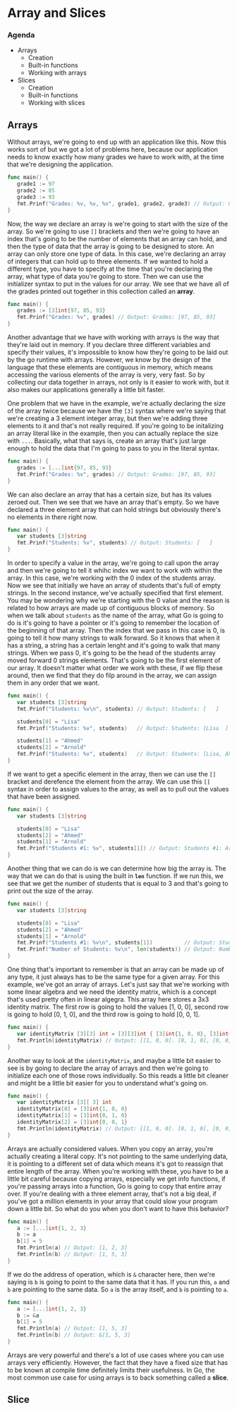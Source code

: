 # Array and Slices

### Agenda
* Arrays
   * Creation
   * Built-in functions
   * Working with arrays
* Slices
   * Creation
   * Built-in functions
   * Working with slices

## Arrays

Without arrays, we're going to end up with an application like this. Now this works sort of but we got a lot of problems here, because our application needs to know exactly how many grades we have to work with, at the time that we're designing the application.
```go
func main() {
   grade1 := 97
   grade2 := 85
   grade3 := 93
   fmt.Prinf("Grades: %v, %v, %v", grade1, grade2, grade3) // Output: Grades: 97, 85, 93
}
```

Now, the way we declare an array is we're going to start with the size of the array. So we're going to use `[]` brackets and then we're going to have an index that's going to be the number of elements that an array can hold, and then the type of data that the array is going to be designed to store. An array can only store one type of data. In this case, we're declaring an array of integers that can hold up to three elements. If we wanted to hold a different type, you have to specify at the time that you're declaring the array, what type of data you're going to store. Then we can use the initializer syntax to put in the values for our array. We see that we have all of the grades printed out together in this collection called an **array**.
```go
func main() {
   grades := [3]int{97, 85, 93}
   fmt.Prinf("Grades: %v", grades) // Output: Grades: [97, 85, 93]
}
```

Another advantage that we have with working with arrays is the way that they're laid out in memory. If you declare three different variables and specify their values, it's impossible to know how they're going to be laid out by the go runtime with arrays. However, we know by the design of the language that these elements are contiguous in memory, which means accessing the various elements of the array is very, very fast. So by collecting our data together in arrays, not only is it easier to work with, but it also makes our applications generally a little bit faster.

One problem that we have in the example, we're actually declaring the size of the array twice because we have the `[3]` syntax where we're saying that we're creating a 3 element integer array, but then we're adding three elements to it and that's not really required. If you're going to be initalizing an array literal like in the example, then you can actually replace the size with `...`. Basically, what that says is, create an array that's just large enough to hold the data that I'm going to pass to you in the literal syntax.
```go
func main() {
   grades := [...]int{97, 85, 93}
   fmt.Prinf("Grades: %v", grades) // Output: Grades: [97, 85, 93]
}
```

We can also declare an array that has a certain size, but has its values zeroed out. Then we see that we have an array that's empty. So we have declared a three element array that can hold strings but obviously there's no elements in there right now.
```go
func main() {
   var students [3]string
   fmt.Prinf("Students: %v", students) // Output: Students: [   ]
}
```

In order to specify a value in the array, we're going to call upon the array and then we're going to tell it whihc index we want to work with within the array. In this case, we're working with the 0 index of the students array. Now we see that initially we have an array of students that's full of empty strings. In the second instance, we've actually specified that first element. You may be wondering why we're starting with the 0 value and the reason is related to how arrays are made up of contiguous blocks of memory. So when we talk about `students` as the name of the array, what Go is going to do is it's going to have a pointer or it's going to remember the location of the beginning of that array. Then the index that we pass in this case is 0, is going to tell it how many strings to walk forward. So it knows that when it has a string, a string has a certain lenght and it's going to walk that many strings. When we pass 0, it's going to be the head of the students array moved forward 0 strings elements. That's going to be the first element of our array. It doesn't matter what order we work with these, if we flip these around, then we find that they do filp around in the array, we can assign them in any order that we want.
```go
func main() {
   var students [3]string
   fmt.Prinf("Students: %v\n", students) // Output: Students: [   ]

   students[0] = "Lisa"
   fmt.Prinf("Students: %v", students)   // Output: Students: [Lisa  ]

   students[1] = "Ahmed"
   students[2] = "Arnold"
   fmt.Prinf("Students: %v", students)   // Output: Students: [Lisa, Ahmed, Arnold]
}
```

If we want to get a specific element in the array, then we can use the `[]` bracket and derefence the element from the array. We can use this `[]` syntax in order to assign values to the array, as well as to pull out the values that have been assigned.
```go
func main() {
   var students [3]string

   students[0] = "Lisa"
   students[2] = "Ahmed"
   students[1] = "Arnold"
   fmt.Prinf("Students #1: %v", students[1]) // Output: Students #1: Arnold
}
```

Another thing that we can do is we can determine how big the array is. The way that we can do that is using the built in **`len`** function. If we run this, we see that we get the number of students that is equal to 3 and that's going to print out the size of the array.
```go
func main() {
   var students [3]string

   students[0] = "Lisa"
   students[2] = "Ahmed"
   students[1] = "Arnold"
   fmt.Prinf("Students #1: %v\n", students[1])          // Output: Students #1: Arnold
   fmt.Prinf("Number of Students: %v\n", len(students)) // Output: Number of Students: 3
}
```

One thing that's important to remember is that an array can be made up of any type, it just always has to be the same type for a given array. For this example, we've got an array of arrays. Let's just say that we're working with some linear algebra and we need the identity matrix, which is a concept that's used pretty often in linear algegra. This array here stores a 3x3 identity matrix. The first row is going to hold the values [1, 0, 0], second row is going to hold [0, 1, 0], and the third row is going to hold [0, 0, 1].
```go
func main() {
   var identityMatrix [3][3] int = [3][3]int { [3]int{1, 0, 0}, [3]int{0, 1, 0}, [3]int{0, 0, 1} }
   fmt.Println(identityMatrix) // Output: [[1, 0, 0]. [0, 1, 0], [0, 0, 1]]
}
```

Another way to look at the `identityMatrix`, and maybe a little bit easier to see is by going to declare the array of arrays and then we're going to initialize each one of those rows individually. So this reads a little bit cleaner and might be a little bit easier for you to understand what's going on.
```go
func main() {
   var identityMatrix [3][ 3] int
   identityMatrix[0] = [3]int{1, 0, 0}
   identityMatrix[1] = [3]int{0, 1, 0}
   identityMatrix[2] = [3]int{0, 0, 1}
   fmt.Println(identityMatrix) // Output: [[1, 0, 0]. [0, 1, 0], [0, 0, 1]]
}
```

Arrays are actually considered values. When you copy an array, you're actually creating a literal copy. It's not pointing to the same underlying data, it is pointing to a different set of data which means it's got to reassign that entire length of the array. When you're working with these, you have to be a little bit careful because copying arrays, especially we get info functions, if you're passing arrays into a function, Go is going to copy that entire array over. If you're dealing with a three element array, that's not a big deal, if you've got a million elements in your array that could slow your program down a little bit. So what do you when you don't want to have this behavior?
```go
func main() {
   a := [...]int{1, 2, 3}
   b := a
   b[1] = 5
   fmt.Println(a) // Output: [1, 2, 3]
   fmt.Println(b) // Output: [1, 5, 3]
}
```

If we do the address of operation, which is `&` character here, then we're saying is `b` is going to point to the same data that it has. If you run this, `a` and `b` are pointing to the same data. So `a` is the array itself, and `b` is pointing to `a`.
```go
func main() {
   a := [...]int{1, 2, 3}
   b := &a
   b[1] = 5
   fmt.Println(a) // Output: [1, 5, 3]
   fmt.Println(b) // Output: &[1, 5, 3]
}
```

Arrays are very powerful and there's a lot of use cases where you can use arrays very efficiently. However, the fact that they have a fixed size that has to be known at compile time definitely limits their usefulness. In Go, the most common use case for using arrays is to back something called a **slice**.

## Slice